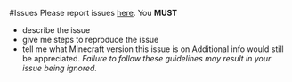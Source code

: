 #Issues
Please report issues [here](https://github.com/Blackop778/MineCalc/issues).
You **MUST** 
* describe the issue
* give me steps to reproduce the issue
* tell me what Minecraft version this issue is on
Additional info would still be appreciated. 
*Failure to follow these guidelines may result in your issue being ignored.*
